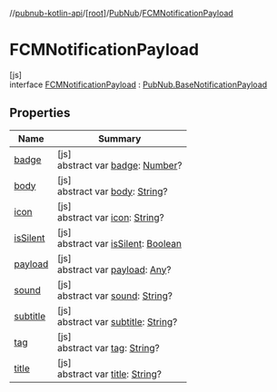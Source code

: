 //[pubnub-kotlin-api](../../../../index.md)/[[root]](../../index.md)/[PubNub](../index.md)/[FCMNotificationPayload](index.md)

# FCMNotificationPayload

[js]\
interface [FCMNotificationPayload](index.md) : [PubNub.BaseNotificationPayload](../-base-notification-payload/index.md)

## Properties

| Name | Summary |
|---|---|
| [badge](../-base-notification-payload/badge.md) | [js]<br>abstract var [badge](../-base-notification-payload/badge.md): [Number](https://kotlinlang.org/api/latest/jvm/stdlib/kotlin/-number/index.html)? |
| [body](../-base-notification-payload/body.md) | [js]<br>abstract var [body](../-base-notification-payload/body.md): [String](https://kotlinlang.org/api/latest/jvm/stdlib/kotlin/-string/index.html)? |
| [icon](icon.md) | [js]<br>abstract var [icon](icon.md): [String](https://kotlinlang.org/api/latest/jvm/stdlib/kotlin/-string/index.html)? |
| [isSilent](is-silent.md) | [js]<br>abstract var [isSilent](is-silent.md): [Boolean](https://kotlinlang.org/api/latest/jvm/stdlib/kotlin/-boolean/index.html) |
| [payload](../-base-notification-payload/payload.md) | [js]<br>abstract var [payload](../-base-notification-payload/payload.md): [Any](https://kotlinlang.org/api/latest/jvm/stdlib/kotlin/-any/index.html)? |
| [sound](../-base-notification-payload/sound.md) | [js]<br>abstract var [sound](../-base-notification-payload/sound.md): [String](https://kotlinlang.org/api/latest/jvm/stdlib/kotlin/-string/index.html)? |
| [subtitle](../-base-notification-payload/subtitle.md) | [js]<br>abstract var [subtitle](../-base-notification-payload/subtitle.md): [String](https://kotlinlang.org/api/latest/jvm/stdlib/kotlin/-string/index.html)? |
| [tag](tag.md) | [js]<br>abstract var [tag](tag.md): [String](https://kotlinlang.org/api/latest/jvm/stdlib/kotlin/-string/index.html)? |
| [title](../-base-notification-payload/title.md) | [js]<br>abstract var [title](../-base-notification-payload/title.md): [String](https://kotlinlang.org/api/latest/jvm/stdlib/kotlin/-string/index.html)? |

